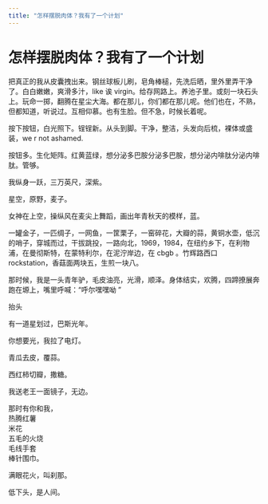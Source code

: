 ```yaml
---
title: "怎样摆脱肉体？我有了一个计划"
---
```

# 怎样摆脱肉体？我有了一个计划

把真正的我从皮囊拽出来。钢丝球板儿刷，皂角棒槌，先洗后晒，里外里弄干净了。白白嫩嫩，爽滑多汁，like 诶 virgin。给存网路上。养池子里。或刻一块石头上。玩命一掷，翻腾在星尘大海。都在那儿，你们都在那儿呢。他们也在，不熟，但都知道，听说过。互相仰慕。也有生脸。但不急，时候长着呢。

按下按钮，白光照下。锃锃新。从头到脚。干净，整洁，头发向后梳，裸体或盛装，we r not ashamed.

按钮多。生化矩阵。红黄蓝绿，想分泌多巴胺分泌多巴胺，想分泌内啡肽分泌内啡肽。管够。

我纵身一跃，三万英尺，深紫。

星空，原野，麦子。

女神在上空，操纵风在麦尖上舞蹈，画出年青秋天的模样，蓝。

一罐金子，一匹绸子，一网鱼，一筐栗子，一窑碎花，大瓣的蒜，黄铜水壶，低沉的哨子，穿城而过，干拔跳投，一路向北，1969，1984，在纽约乡下，在利物浦，在曼彻斯特，在蒙特利尔，在泥泞岸边，在 cbgb 。竹辉路西口 rockstation，香菇面两块五，生煎一块八。

那时候，我是一头青年驴，毛皮油亮，光滑，顺泽。身体结实，欢腾，四蹄撩展奔跑在塬上，嘴里呼喊：“呼尔嘿嘿呦 ”

抬头

有一道星划过，巴斯光年。

你想要光，我拉了电灯。

青瓜去皮，覆蒜。

西红柿切瓣，撒糖。

我送老王一面镜子，无边。

那时有你和我，  
热腾红薯  
米花  
五毛的火烧  
毛线手套  
棒针围巾。

满眼花火，叫刹那。

低下头，是人间。



